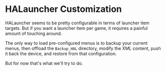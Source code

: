 HALauncher Customization
========================

HALauncher seems to be pretty configurable in terms of launcher item targets.
But if you want a launcher item per game, it requires a painful amount of touching around.

The only way to load pre-configured menus is to backup your current menus, then offload the `Backup_HAL` directory, modify the XML content, push it back the device, and restore from that configuration.

But for now that's what we'll try to do.

